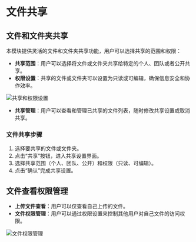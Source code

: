 
# 文件共享

## 文件和文件夹共享

本模块提供灵活的文件和文件夹共享功能，用户可以选择共享的范围和权限：
- **共享范围**：用户可以选择将文件或文件夹共享给特定的个人、团队或者公开共享。
- **权限设置**：共享的文件或文件夹可以设置为只读或可编辑，确保信息安全和协作效率。

![共享和权限设置](https://via.placeholder.com/800x400.png)

- **共享管理**：用户可以查看和管理已共享的文件列表，随时修改共享设置或取消共享。

### 文件共享步骤

1. 选择要共享的文件或文件夹。
2. 点击“共享”按钮，进入共享设置界面。
3. 选择共享范围（个人、团队、公开）和权限（只读、可编辑）。
4. 点击“确认”完成共享设置。

## 文件查看权限管理

- **上传文件查看**：用户可以仅查看自己上传的文件。
- **文件权限管理**：用户可以通过权限设置来控制其他用户对自己文件的访问权限。

![文件权限管理](https://via.placeholder.com/800x400.png)



